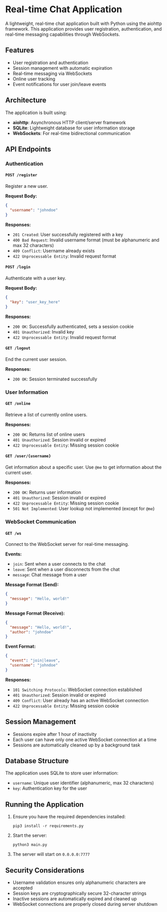 # Real-time Chat Application

A lightweight, real-time chat application built with Python using the aiohttp framework. This application provides user registration, authentication, and real-time messaging capabilities through WebSockets.

## Features

- User registration and authentication
- Session management with automatic expiration
- Real-time messaging via WebSockets
- Online user tracking
- Event notifications for user join/leave events

## Architecture

The application is built using:
- **aiohttp**: Asynchronous HTTP client/server framework
- **SQLite**: Lightweight database for user information storage
- **WebSockets**: For real-time bidirectional communication

## API Endpoints

### Authentication

#### `POST /register`
Register a new user.

**Request Body:**
```json
{
  "username": "johndoe"
}
```

**Responses:**
- `201 Created`: User successfully registered with a key
- `400 Bad Request`: Invalid username format (must be alphanumeric and max 32 characters)
- `409 Conflict`: Username already exists
- `422 Unprocessable Entity`: Invalid request format

#### `POST /login`
Authenticate with a user key.

**Request Body:**
```json
{
  "key": "user_key_here"
}
```

**Responses:**
- `200 OK`: Successfully authenticated, sets a session cookie
- `401 Unauthorized`: Invalid key
- `422 Unprocessable Entity`: Invalid request format

#### `GET /logout`
End the current user session.

**Responses:**
- `200 OK`: Session terminated successfully

### User Information

#### `GET /online`
Retrieve a list of currently online users.

**Responses:**
- `200 OK`: Returns list of online users
- `401 Unauthorized`: Session invalid or expired
- `422 Unprocessable Entity`: Missing session cookie

#### `GET /user/{username}`
Get information about a specific user. Use `@me` to get information about the current user.

**Responses:**
- `200 OK`: Returns user information
- `401 Unauthorized`: Session invalid or expired
- `422 Unprocessable Entity`: Missing session cookie
- `501 Not Implemented`: User lookup not implemented (except for `@me`)

### WebSocket Communication

#### `GET /ws`
Connect to the WebSocket server for real-time messaging.

**Events:**
- `join`: Sent when a user connects to the chat
- `leave`: Sent when a user disconnects from the chat
- `message`: Chat message from a user

**Message Format (Send):**
```json
{
  "message": "Hello, world!"
}
```

**Message Format (Receive):**
```json
{
  "message": "Hello, world!",
  "author": "johndoe"
}
```

**Event Format:**
```json
{
  "event": "join|leave",
  "username": "johndoe"
}
```

**Responses:**
- `101 Switching Protocols`: WebSocket connection established
- `401 Unauthorized`: Session invalid or expired
- `409 Conflict`: User already has an active WebSocket connection
- `422 Unprocessable Entity`: Missing session cookie

## Session Management

- Sessions expire after 1 hour of inactivity
- Each user can have only one active WebSocket connection at a time
- Sessions are automatically cleaned up by a background task

## Database Structure

The application uses SQLite to store user information:
- `username`: Unique user identifier (alphanumeric, max 32 characters)
- `key`: Authentication key for the user

## Running the Application

1. Ensure you have the required dependencies installed:
   ```
   pip3 install -r requirements.py
   ```

2. Start the server:
   ```
   python3 main.py
   ```

3. The server will start on `0.0.0.0:7777`

## Security Considerations

- Username validation ensures only alphanumeric characters are accepted
- Session keys are cryptographically secure 32-character strings
- Inactive sessions are automatically expired and cleaned up
- WebSocket connections are properly closed during server shutdown
